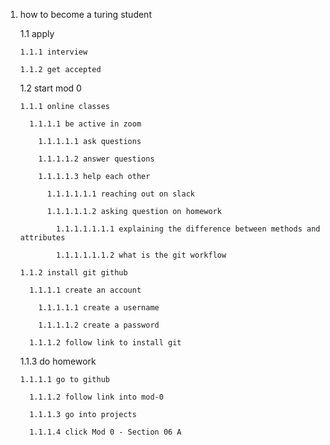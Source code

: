 1. how to become a turing student

	 1.1 apply

	   1.1.1 interview

	   1.1.2 get accepted

	 1.2 start mod 0

	   1.1.1 online classes

	     1.1.1.1 be active in zoom

	       1.1.1.1.1 ask questions

	       1.1.1.1.2 answer questions

	       1.1.1.1.3 help each other

	         1.1.1.1.1.1 reaching out on slack

	         1.1.1.1.1.2 asking question on homework

	           1.1.1.1.1.1.1 explaining the difference between methods and attributes

	           1.1.1.1.1.1.2 what is the git workflow

	   1.1.2 install git github

	     1.1.1.1 create an account

	       1.1.1.1.1 create a username

	       1.1.1.1.2 create a password

	     1.1.1.2 follow link to install git

    1.1.3 do homework

       1.1.1.1 go to github

	     1.1.1.2 follow link into mod-0

	     1.1.1.3 go into projects

	     1.1.1.4 click Mod 0 - Section 06 A
